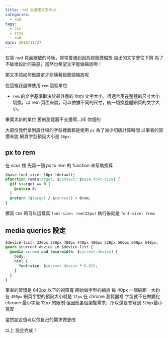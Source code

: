 ```yaml
---
title: rwd 自適應文字大小
categories:
  - rwd
tags:
  - css
  - scss
  - rwd
date: 2018/11/27
---
```


在寫 rwd 頁面縮放的時後，常常會遇到因為視窗做縮放 超出的文字會往下擠
為了不破壞設計的美感，當然也希望文字能做縮放啊！

那文字該如何做設定才能隨著視窗做縮放呢

在這裡我選擇使用 `rem` 這個單位

- `rem` 的文字基準取決於最外層的 html 文字大小，很適合用在整體的尺寸大小切換，以 rem 頁面來說，可以依據不同的尺寸，統一切換整體網頁的文字大小。

畢竟太新的單位 舊的瀏覽器不支援啊...(IE 你懂的

大部份我們拿到設計稿的字型裡面都是使用 `px`
為了減少切版計算時間
以筆者的習慣來說 網頁字型預設大小是 `16px`;

## px to rem

在 scss 裡 先寫一個 px to rem 的 function 來幫助換算

```css
$base-font-size: 16px !default;
@function rem($target, $context: $base-font-size) {
  @if $target == 0 {
    @return 0;
  }
  @return ($target / $context) + 0rem;
}
```

撰寫 css 時可以這樣寫
`font-size: rem(32px)` 執行後就是 `font-size: 2rem`

## media queries 設定

```css
$device-list: 320px 360px 400px 440px 480px 520px 560px 600px 640px;
@each $current-device in $device-list {
  @media screen and (min-width: $current-device) {
    body,
    html {
      font-size: $current-device * 0.025;
    }
  }
}
```

筆者的習慣是 640px 以下的視窗寬 開始做字型的縮放
每 40px 一個級距　大約在 `480px` 網頁字型的預設大小就是 `12px`
在 chrome 瀏覽器裡 字型就不在做變化 chrome 最小字級 12px 的限制
但因應各個瀏覽需求，所以還是會寫到 `320px`最小寬度

當然設定值可以依自己的需求做更改

以上 設定完成！
